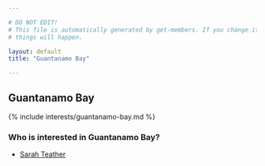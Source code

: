 ```yaml
---

# DO NOT EDIT!
# This file is automatically generated by get-members. If you change it, bad
# things will happen.

layout: default
title: "Guantanamo Bay"

---
```


## Guantanamo Bay

{% include interests/guantanamo-bay.md %}

### Who is interested in Guantanamo Bay?


* [Sarah Teather](/members/sarah-teather.html)
